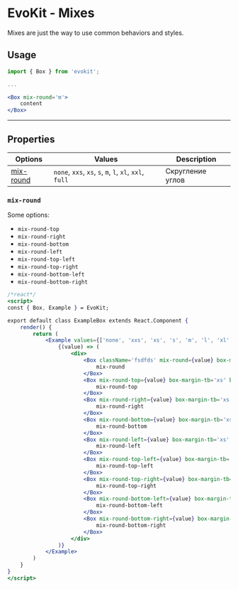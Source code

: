 [mix-round]: #mix-round


# EvoKit - Mixes

Mixes are just the way to use common behaviors and styles.

## Usage

```jsx
import { Box } from 'evokit';

...

<Box mix-round='m'>
    content
</Box>

```

---

## Properties

| Options | Values | Description |
|----------|----------|-------------|
| [mix-round]  | `none`, `xxs`, `xs`, `s`, `m`, `l`, `xl`, `xxl`, `full` | Скругление углов |

### `mix-round`

Some options:

- `mix-round-top`
- `mix-round-right`
- `mix-round-bottom`
- `mix-round-left`
- `mix-round-top-left`
- `mix-round-top-right`
- `mix-round-bottom-left`
- `mix-round-bottom-right`

```jsx
/*react*/
<script>
const { Box, Example } = EvoKit;

export default class ExampleBox extends React.Component {
    render() {
        return (
            <Example values={['none', 'xxs', 'xs', 's', 'm', 'l', 'xl', 'xxl', 'full']}>
                {(value) => (
                    <div>
                        <Box className='fsdfds' mix-round={value} box-margin-tb='xs' box-padding='xs' box-border='success'>
                            mix-round
                        </Box>
                        <Box mix-round-top={value} box-margin-tb='xs' box-padding='xs' box-border='success'>
                            mix-round-top
                        </Box>
                        <Box mix-round-right={value} box-margin-tb='xs' box-padding='xs' box-border='success'>
                            mix-round-right
                        </Box>
                        <Box mix-round-bottom={value} box-margin-tb='xs' box-padding='xs' box-border='success'>
                            mix-round-bottom
                        </Box>
                        <Box mix-round-left={value} box-margin-tb='xs' box-padding='xs' box-border='success'>
                            mix-round-left
                        </Box>
                        <Box mix-round-top-left={value} box-margin-tb='xs' box-padding='xs' box-border='success'>
                            mix-round-top-left
                        </Box>
                        <Box mix-round-top-right={value} box-margin-tb='xs' box-padding='xs' box-border='success'>
                            mix-round-top-right
                        </Box>
                        <Box mix-round-bottom-left={value} box-margin-tb='xs' box-padding='xs' box-border='success'>
                            mix-round-bottom-left
                        </Box>
                        <Box mix-round-bottom-right={value} box-margin-tb='xs' box-padding='xs' box-border='success'>
                            mix-round-bottom-right
                        </Box>
                    </div>
                )}
            </Example>
        )
    }
}
</script>
```
